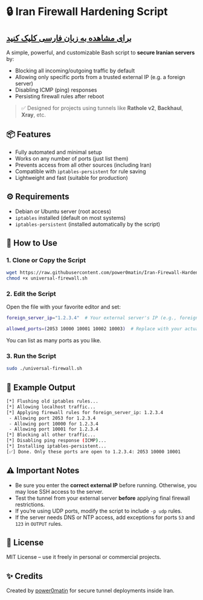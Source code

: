 # 🔒 Iran Firewall Hardening Script
## [برای مشاهده به زبان فارسی کلیک کنید](README.fa.md)


A simple, powerful, and customizable Bash script to **secure Iranian servers** by:

- Blocking all incoming/outgoing traffic by default
- Allowing only specific ports from a trusted external IP (e.g. a foreign server)
- Disabling ICMP (ping) responses
- Persisting firewall rules after reboot

> ✅ Designed for projects using tunnels like **Rathole v2**, **Backhaul**, **Xray**, etc.


## 📦 Features

- Fully automated and minimal setup
- Works on any number of ports (just list them)
- Prevents access from all other sources (including Iran)
- Compatible with `iptables-persistent` for rule saving
- Lightweight and fast (suitable for production)


## ⚙️ Requirements

- Debian or Ubuntu server (root access)
- `iptables` installed (default on most systems)
- `iptables-persistent` (installed automatically by the script)


## 🚀 How to Use

### 1. Clone or Copy the Script

```bash
wget https://raw.githubusercontent.com/power0matin/Iran-Firewall-Hardening-Script/main/universal-firewall.sh
chmod +x universal-firewall.sh
```

### 2. Edit the Script

Open the file with your favorite editor and set:

```bash
foreign_server_ip="1.2.3.4"  # Your external server's IP (e.g., foreign VPS)

allowed_ports=(2053 10000 10001 10002 10003)  # Replace with your actual tunnel/panel ports
```

You can list as many ports as you like.

### 3. Run the Script

```bash
sudo ./universal-firewall.sh
```


## 🧪 Example Output

```bash
[*] Flushing old iptables rules...
[*] Allowing localhost traffic...
[*] Applying firewall rules for foreign_server_ip: 1.2.3.4
 - Allowing port 2053 for 1.2.3.4
 - Allowing port 10000 for 1.2.3.4
 - Allowing port 10001 for 1.2.3.4
[*] Blocking all other traffic...
[*] Disabling ping response (ICMP)...
[*] Installing iptables-persistent...
[✅] Done. Only these ports are open to 1.2.3.4: 2053 10000 10001
```


## ⚠️ Important Notes

* Be sure you enter the **correct external IP** before running. Otherwise, you may lose SSH access to the server.
* Test the tunnel from your external server **before** applying final firewall restrictions.
* If you’re using UDP ports, modify the script to include `-p udp` rules.
* If the server needs DNS or NTP access, add exceptions for ports `53` and `123` in `OUTPUT` rules.


## 📄 License

MIT License – use it freely in personal or commercial projects.


## ✨ Credits

Created by [power0matin](https://github.com/power0matin) for secure tunnel deployments inside Iran.
